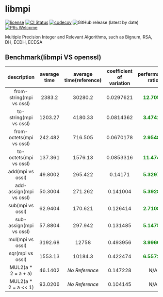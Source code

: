 # libmpi

[![license](https://img.shields.io/badge/license-Apache-brightgreen.svg?style=flat)](https://github.com/vxfury/libmpi/blob/master/LICENSE)
[![CI Status](https://github.com/vxfury/libmpi/workflows/ci/badge.svg)](https://github.com/vxfury/libmpi/actions)
[![codecov](https://codecov.io/gh/vxfury/libmpi/branch/main/graph/badge.svg?token=5IfLTTEcnF)](https://codecov.io/gh/vxfury/libmpi)
![GitHub release (latest by date)](https://img.shields.io/github/v/release/vxfury/libmpi?color=red&label=release)
[![PRs Welcome](https://img.shields.io/badge/PRs-welcome-brightgreen.svg)](https://github.com/vxfury/libmpi/pulls)

Multiple Precision Integer and Relevant Algorithms, such as Bignum, RSA, DH, ECDH, ECDSA
## Benchmark(libmpi VS openssl)

| description | average time | average time(reference) | coefficient of variation | perfermance ratio | 
| :-: | :-: | :-: | :-: | :-: |
| from-string(mpi vs ossl) | 2383.2 | 30280.2 | 0.0297621 | <span style="color:#008000;font-weight:bold;text-decoration:blink;">12.7057</span> | 
| to-string(mpi vs ossl) | 1203.27 | 4180.33 | 0.0814362 | <span style="color:#008000;font-weight:bold;">3.47415</span> | 
| from-octets(mpi vs ossl) | 242.482 | 716.505 | 0.0670178 | <span style="color:#008000;font-weight:bold;">2.95488</span> | 
| to-octets(mpi vs ossl) | 137.361 | 1576.13 | 0.0853316 | <span style="color:#008000;font-weight:bold;text-decoration:blink;">11.4744</span> | 
| add(mpi vs ossl) | 49.8002 | 265.422 | 0.14171 | <span style="color:#008000;font-weight:bold;text-decoration:blink;">5.32973</span> | 
| add-assign(mpi vs ossl) | 50.3004 | 271.262 | 0.141004 | <span style="color:#008000;font-weight:bold;text-decoration:blink;">5.39284</span> | 
| sub(mpi vs ossl) | 62.9404 | 170.621 | 0.126414 | <span style="color:#008000;font-weight:bold;">2.71084</span> | 
| sub-assign(mpi vs ossl) | 57.8804 | 297.942 | 0.131485 | <span style="color:#008000;font-weight:bold;text-decoration:blink;">5.14755</span> | 
| mul(mpi vs ossl) | 3192.68 | 12758 | 0.493956 | <span style="color:#008000;font-weight:bold;">3.99602</span> | 
| sqr(mpi vs ossl) | 1553.13 | 10184.3 | 0.422474 | <span style="color:#008000;font-weight:bold;text-decoration:blink;">6.55728</span> | 
| MUL2(a * 2 = a + a) | 46.1402 | <span style="font-style:italic;">No Reference</span> | 0.147228 | N/A | 
| MUL2(a * 2 = a << 1) | 93.0206 | <span style="font-style:italic;">No Reference</span> | 0.104145 | N/A | 
